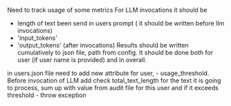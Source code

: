 Need to track usage of some metrics
For LLM invocations it should be
- length of text been send in users prompt ( it should be written before llm invocations)
-   'input_tokens'
-  'output_tokens'
(after invocations)
Results should be written cumulatively to json file, path from config.
It should be done both for user (if user name is provided) and in overall.

in users.json file need to add new attribute for user, - usage_threshold.
Before invocation of LLM add check total_text_length for the text it is going to process, sum up with value from audit file for this user and if it exceeds threshold - throw exception


